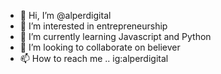 - 👋 Hi, I’m @alperdigital
- 👀 I’m interested in entrepreneurship
- 🌱 I’m currently learning Javascript and Python
- 💞️ I’m looking to collaborate on believer
- 📫 How to reach me .. ig:alperdigital

<!---
alperdigital/alperdigital is a ✨ special ✨ repository because its `README.md` (this file) appears on your GitHub profile.
You can click the Preview link to take a look at your changes.
--->
